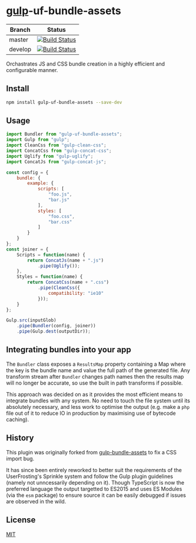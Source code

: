 # [gulp](https://github.com/gulpjs/gulp)-uf-bundle-assets

| Branch | Status |
| ------ | ------ |
| master | [![Build Status](https://travis-ci.org/userfrosting/gulp-uf-bundle-assets.svg?branch=master)](https://travis-ci.org/userfrosting/gulp-uf-bundle-assets) |
| develop | [![Build Status](https://travis-ci.org/userfrosting/gulp-uf-bundle-assets.svg?branch=develop)](https://travis-ci.org/userfrosting/gulp-uf-bundle-assets) |

Orchastrates JS and CSS bundle creation in a highly efficient and configurable manner.

## Install

```bash
npm install gulp-uf-bundle-assets --save-dev
```

## Usage

```js
import Bundler from "gulp-uf-bundle-assets";
import Gulp from "gulp";
import CleanCss from "gulp-clean-css";
import ConcatCss from "gulp-concat-css";
import Uglify from "gulp-uglify";
import ConcatJs from "gulp-concat-js";

const config = {
    bundle: {
        example: {
            scripts: [
                "foo.js",
                "bar.js"
            ],
            styles: [
                "foo.css",
                "bar.css"
            ]
        }
    }
};
const joiner = {
    Scripts = function(name) {
        return ConcatJs(name + ".js")
            .pipe(Uglify());
    },
    Styles = function(name) {
        return ConcatCss(name + ".css")
            .pipe(CleanCss({
                compatibility: "ie10"
            }));
    }
};

Gulp.src(inputGlob)
    .pipe(Bundler(config, joiner))
    .pipe(Gulp.dest(outputDir));
```

## Integrating bundles into your app

The `Bundler` class exposes a `ResultsMap` property containing a Map where the key is the bundle name and value the full path of the generated file. Any transform stream after `Bundler` changes path names then the results map will no longer be accurate, so use the built in path transforms if possible.

This approach was decided on as it provides the most efficient means to integrate bundles with any system. No need to touch the file system until its absolutely necessary, and less work to optimise the output (e.g. make a `php` file out of it to reduce IO in production by maximising use of bytecode caching).

## History

This plugin was originally forked from [gulp-bundle-assets](https://github.com/dowjones/gulp-bundle-assets) to fix a CSS import bug.

It has since been entirely reworked to better suit the requirements of the UserFrosting's Sprinkle system and follow the Gulp plugin guidelines (namely not unncessarily depending on it). Though TypeScript is now the preferred language the output targetted to ES2015 and uses ES Modules (via the `esm` package) to ensure source it can be easily debugged if issues are observed in the wild.

## License

[MIT](LICENSE)
